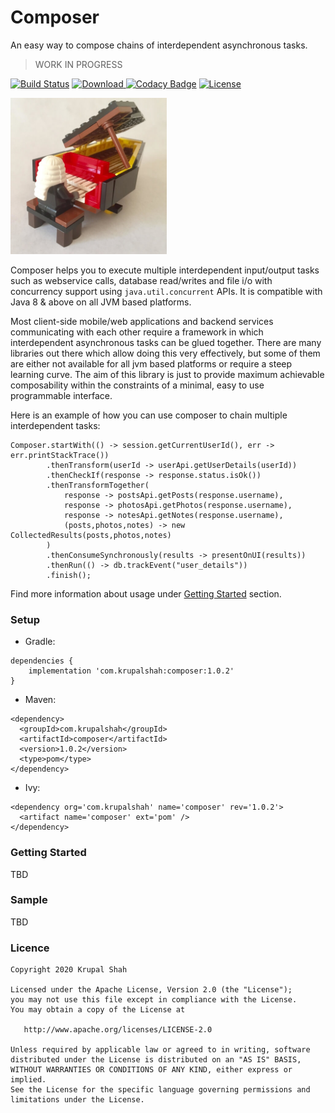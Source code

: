 # Composer 
An easy way to compose chains of interdependent asynchronous tasks.

> WORK IN PROGRESS

[![Build Status](https://travis-ci.com/krupalshah/Composer.svg?branch=master)](https://travis-ci.com/krupalshah/Composer)
[![Download](https://api.bintray.com/packages/krupalshah55/Composer/Composer/images/download.svg) ](https://bintray.com/krupalshah55/Composer/Composer/_latestVersion)
[![Codacy Badge](https://api.codacy.com/project/badge/Grade/7dde7d053cac44e88d762519ab50b2b1)](https://app.codacy.com/gh/krupalshah/Composer?utm_source=github.com&utm_medium=referral&utm_content=krupalshah/Composer&utm_campaign=Badge_Grade_Settings)
[![License](https://img.shields.io/badge/License-Apache%202.0-blue.svg)](https://opensource.org/licenses/Apache-2.0)

<img src="/raw/legocomposer.jpg?raw=true" width="250" height="250"/>

Composer helps you to execute multiple interdependent input/output 
tasks such as webservice calls, database read/writes 
and file i/o with concurrency support using `java.util.concurrent` APIs. 
It is compatible with Java 8 & above on all JVM based platforms.

Most client-side mobile/web applications and backend services communicating with each other 
require a framework in which interdependent asynchronous tasks can be glued together. 
There are many libraries out there which allow doing this very effectively, 
but some of them are either not available for all jvm based platforms or require a steep learning curve. 
The aim of this library is just to provide maximum achievable composability within the constraints of a minimal, easy to use programmable interface.

Here is an example of how you can use composer to chain multiple interdependent tasks:
```
Composer.startWith(() -> session.getCurrentUserId(), err -> err.printStackTrace())
        .thenTransform(userId -> userApi.getUserDetails(userId))
        .thenCheckIf(response -> response.status.isOk())
        .thenTransformTogether(
            response -> postsApi.getPosts(response.username), 
            response -> photosApi.getPhotos(response.username), 
            response -> notesApi.getNotes(response.username), 
            (posts,photos,notes) -> new CollectedResults(posts,photos,notes)
        )
        .thenConsumeSynchronously(results -> presentOnUI(results))
        .thenRun(() -> db.trackEvent("user_details"))
        .finish();
``` 
Find more information about usage under [Getting Started](#getting-started) section.
    
### Setup
* Gradle:
```
dependencies {
    implementation 'com.krupalshah:composer:1.0.2'
}
```

* Maven:
```
<dependency>
  <groupId>com.krupalshah</groupId>
  <artifactId>composer</artifactId>
  <version>1.0.2</version>
  <type>pom</type>
</dependency>
```

* Ivy:
```
<dependency org='com.krupalshah' name='composer' rev='1.0.2'>
  <artifact name='composer' ext='pom' />
</dependency>
```

### Getting Started
TBD
### Sample
TBD
### Licence
```
Copyright 2020 Krupal Shah

Licensed under the Apache License, Version 2.0 (the "License");
you may not use this file except in compliance with the License.
You may obtain a copy of the License at

   http://www.apache.org/licenses/LICENSE-2.0

Unless required by applicable law or agreed to in writing, software
distributed under the License is distributed on an "AS IS" BASIS,
WITHOUT WARRANTIES OR CONDITIONS OF ANY KIND, either express or implied.
See the License for the specific language governing permissions and
limitations under the License.
```